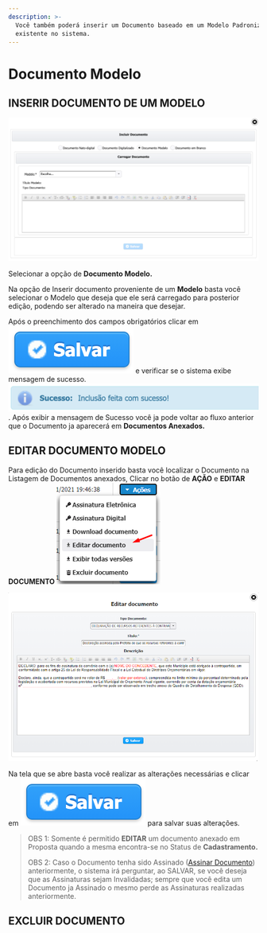 ```yaml
---
description: >-
  Você também poderá inserir um Documento baseado em um Modelo Padronizado já
  existente no sistema.
---
```


# Documento Modelo

## INSERIR DOCUMENTO DE UM MODELO

![Inserir Documento de um Modelo](../../.gitbook/assets/processo_eletronico_documento_modelo.png)

Selecionar a opção de **Documento Modelo.**

Na opção de Inserir documento proveniente de um **Modelo** basta você selecionar o Modelo que deseja que ele será carregado para posterior edição, podendo ser alterado na maneira que desejar.

Após o preenchimento dos campos obrigatórios clicar em ![](../../.gitbook/assets/botao_salvar.png)  e verificar se o sistema exibe mensagem de sucesso. ![](../../.gitbook/assets/processo_eletronico_arquivo_anexado_sucesso.png) . Após exibir a mensagem de Sucesso você ja pode voltar ao fluxo anterior que o Documento ja aparecerá em **Documentos Anexados.**

## EDITAR DOCUMENTO MODELO

Para edição do Documento inserido basta você localizar o Documento na Listagem de Documentos anexados, Clicar no botão de **AÇÃO** e **EDITAR DOCUMENTO** ![](../../.gitbook/assets/processo_eletronico_documento_modelo_editar.png) 

![](../../.gitbook/assets/processo_eletronico_documento_modelo_editar_editar.png)

Na tela que se abre basta você realizar as alterações necessárias e clicar em ![](../../.gitbook/assets/botao_salvar.png) para salvar suas alterações.

> OBS 1: Somente é permitido **EDITAR** um documento anexado em Proposta quando a mesma encontra-se no Status de **Cadastramento.**
>
> OBS 2: Caso o Documento  tenha sido Assinado \([Assinar Documento](../assinar-documento.md)\) anteriormente, o sistema irá perguntar, ao SALVAR, se você deseja que as Assinaturas sejam Invalidadas; sempre que você edita um Documento ja Assinado o mesmo perde as Assinaturas realizadas anteriormente.

## EXCLUIR DOCUMENTO



